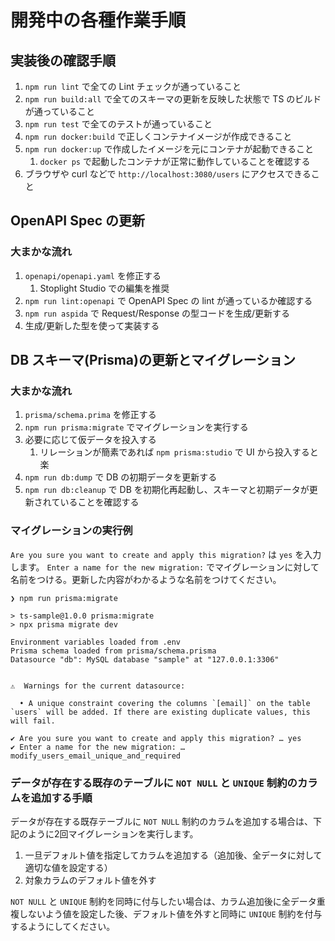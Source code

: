 # 開発中の各種作業手順

## 実装後の確認手順

1. `npm run lint` で全ての Lint チェックが通っていること
2. `npm run build:all` で全てのスキーマの更新を反映した状態で TS のビルドが通っていること
3. `npm run test` で全てのテストが通っていること
4. `npm run docker:build` で正しくコンテナイメージが作成できること
5. `npm run docker:up` で作成したイメージを元にコンテナが起動できること
   1. `docker ps` で起動したコンテナが正常に動作していることを確認する
6. ブラウザや curl などで `http://localhost:3080/users` にアクセスできること


## OpenAPI Spec の更新

### 大まかな流れ

1. `openapi/openapi.yaml` を修正する
   1. Stoplight Studio での編集を推奨
2. `npm run lint:openapi` で OpenAPI Spec の lint が通っているか確認する
3. `npm run aspida` で Request/Response の型コードを生成/更新する
4. 生成/更新した型を使って実装する


## DB スキーマ(Prisma)の更新とマイグレーション

### 大まかな流れ

1. `prisma/schema.prima` を修正する
2. `npm run prisma:migrate` でマイグレーションを実行する
3. 必要に応じて仮データを投入する
   1. リレーションが簡素であれば `npm prisma:studio` で UI から投入すると楽
4. `npm run db:dump` で DB の初期データを更新する
5. `npm run db:cleanup` で DB を初期化再起動し、スキーマと初期データが更新されていることを確認する

### マイグレーションの実行例

`Are you sure you want to create and apply this migration?` は `yes` を入力します。
`Enter a name for the new migration:` でマイグレーションに対して名前をつける。更新した内容がわかるような名前をつけてください。

```
❯ npm run prisma:migrate

> ts-sample@1.0.0 prisma:migrate
> npx prisma migrate dev

Environment variables loaded from .env
Prisma schema loaded from prisma/schema.prisma
Datasource "db": MySQL database "sample" at "127.0.0.1:3306"


⚠️  Warnings for the current datasource:

  • A unique constraint covering the columns `[email]` on the table `users` will be added. If there are existing duplicate values, this will fail.

✔ Are you sure you want to create and apply this migration? … yes
✔ Enter a name for the new migration: … modify_users_email_unique_and_required
```

### データが存在する既存のテーブルに `NOT NULL` と `UNIQUE` 制約のカラムを追加する手順

データが存在する既存テーブルに `NOT NULL` 制約のカラムを追加する場合は、下記のように2回マイグレーションを実行します。

1. 一旦デフォルト値を指定してカラムを追加する（追加後、全データに対して適切な値を設定する）
2. 対象カラムのデフォルト値を外す

`NOT NULL` と `UNIQUE` 制約を同時に付与したい場合は、カラム追加後に全データ重複しないよう値を設定した後、デフォルト値を外すと同時に `UNIQUE` 制約を付与するようにしてください。
